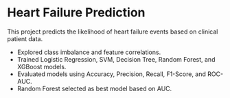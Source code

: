 # Heart Failure Prediction

This project predicts the likelihood of heart failure events based on clinical patient data.

- Explored class imbalance and feature correlations.
- Trained Logistic Regression, SVM, Decision Tree, Random Forest, and XGBoost models.
- Evaluated models using Accuracy, Precision, Recall, F1-Score, and ROC-AUC.
- Random Forest selected as best model based on AUC.
